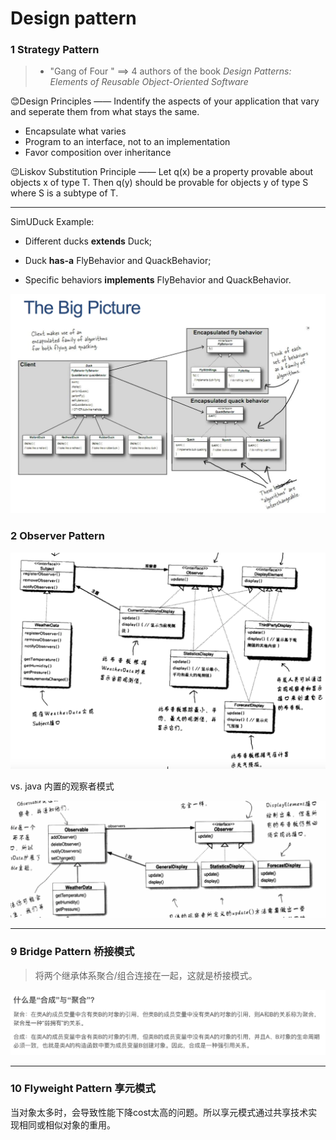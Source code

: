 # Design pattern 

### 1 Strategy Pattern

> - "Gang of Four " ==> 4 authors of the book *Design Patterns: Elements of Reusable Object-Oriented Software*

:blush:Design Principles —— Indentify the aspects of your application that vary and seperate them from what stays the same.

- Encapsulate what varies
- Program to an interface, not to an implementation
- Favor composition over inheritance

:wink:Liskov Substitution Principle —— Let q(x) be a property provable about objects x of type T. Then q(y) should be provable for objects y of type S where S is a subtype of T.

---

SimUDuck Example:

- Different ducks **extends** Duck;

- Duck **has-a** FlyBehavior and QuackBehavior;
- Specific behaviors **implements** FlyBehavior and QuackBehavior.

![image-20181225173503775](./img/image-20181225173503775.png)



### 2 Observer Pattern

![image-20181227095721757](./img/image-20181227095721757.png)

vs. java 内置的观察者模式

![image-20181227100418852](./img/image-20181227100418852.png)



---

### 9 Bridge Pattern 桥接模式

> 将两个继承体系聚合/组合连接在一起，这就是桥接模式。 

![image-20190102091600283](./img/image-20190102091600283.png)

---

### 10 Flyweight Pattern 享元模式

当对象太多时，会导致性能下降cost太高的问题。所以享元模式通过共享技术实现相同或相似对象的重用。



